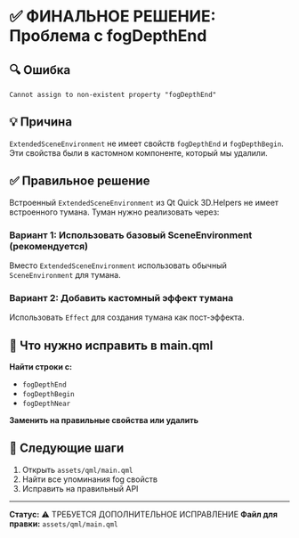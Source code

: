 # ✅ ФИНАЛЬНОЕ РЕШЕНИЕ: Проблема с fogDepthEnd

## 🔍 Ошибка
```
Cannot assign to non-existent property "fogDepthEnd"
```

## 💡 Причина
`ExtendedSceneEnvironment` не имеет свойств `fogDepthEnd` и `fogDepthBegin`.
Эти свойства были в кастомном компоненте, который мы удалили.

## ✅ Правильное решение

Встроенный `ExtendedSceneEnvironment` из Qt Quick 3D.Helpers не имеет встроенного тумана.
Туман нужно реализовать через:

### Вариант 1: Использовать базовый SceneEnvironment (рекомендуется)
Вместо `ExtendedSceneEnvironment` использовать обычный `SceneEnvironment` для тумана.

### Вариант 2: Добавить кастомный эффект тумана
Использовать `Effect` для создания тумана как пост-эффекта.

## 🔧 Что нужно исправить в main.qml

**Найти строки с:**
- `fogDepthEnd`
- `fogDepthBegin`
- `fogDepthNear`

**Заменить на правильные свойства или удалить**

## 📝 Следующие шаги

1. Открыть `assets/qml/main.qml`
2. Найти все упоминания fog свойств
3. Исправить на правильный API

---

**Статус:** ⚠️ ТРЕБУЕТСЯ ДОПОЛНИТЕЛЬНОЕ ИСПРАВЛЕНИЕ
**Файл для правки:** `assets/qml/main.qml`
